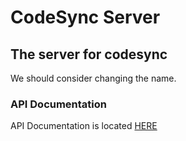 
# CodeSync Server
## The server for codesync
We should consider changing the name.

### API Documentation
API Documentation is located [HERE](./API.md)
















